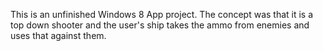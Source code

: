 This is an unfinished Windows 8 App project. The concept was that it is a top down shooter and the user's ship takes the ammo from enemies and uses that against them. 